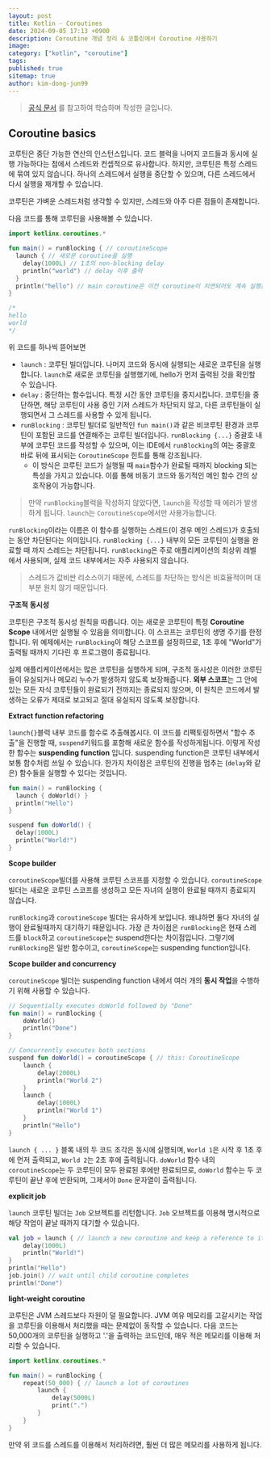 ```yaml
---
layout: post
title: Kotlin - Coroutines
date: 2024-09-05 17:13 +0900
description: Coroutine 개념 정리 & 코틀린에서 Coroutine 사용하기
image:
category: ["kotlin", "coroutine"]
tags:
published: true
sitemap: true
author: kim-dong-jun99
---
```


> [공식 문서](https://kotlinlang.org/docs/coroutines-basics.html) 를 참고하여 학습하며 작성한 글입니다.

## Coroutine basics

코루틴은 중단 가능한 연산의 인스턴스입니다. 코드 블럭을 나머지 코드들과 동시에 실행 가능하다는 점에서 스레드와 컨셉적으로 유사합니다. 하지만, 코루틴은 특정 스레드에 묶여 있지 않습니다. 하나의 스레드에서 실행을 중단할 수 있으며, 다른 스레드에서 다시 실행을 재개할 수 있습니다.

코루틴은 가벼운 스레드처럼 생각할 수 있지만, 스레드와 아주 다른 점들이 존재합니다.

다음 코드를 통해 코루틴을 사용해볼 수 있습니다.
```kotlin
import kotlinx.coroutines.*

fun main() = runBlocking { // coroutineScope
  launch { // 새로운 coroutine을 실행 
    delay(1000L) // 1초의 non-blocking delay
    println("world") // delay 이후 출력
  }
  println("hello") // main coroutine은 이전 coroutine이 지연되어도 계속 실행된다
}

/*
hello
world
*/
```

위 코드를 하나씩 뜯어보면 

- `launch` : 코루틴 빌더입니다. 나머지 코드와 동시에 실행되는 새로운 코루틴을 실행합니다. `launch`로 새로운 코루틴을 실행했기에, hello가 먼저 출력된 것을 확인할 수 있습니다.
- `delay` : 중단하는 함수입니다. 특정 시간 동안 코루틴을 중지시킵니다. 코루틴을 중단하면, 해당 코루틴이 사용 중인 기저 스레드가 차단되지 않고, 다른 코루틴들이 실행되면서 그 스레드를 사용할 수 있게 됩니다.
- `runBlocking` : 코루틴 빌더로 일반적인 `fun main()`과 같은 비코루틴 환경과 코루틴이 포함된 코드를 연결해주는 코루틴 빌더입니다. `runBlocking {...}` 중괄호 내부에 코루틴 코드를 작성할 수 있으며, 이는 IDE에서 `runBlocking`의 여는 중괄호 바로 뒤에 표시되는 `CoroutineScope` 힌트를 통해 강조됩니다.
  - 이 방식은 코루틴 코드가 실행될 때 `main`함수가 완료될 때까지 blocking 되는 특성을 가지고 있습니다. 이를 통해 비동기 코드와 동기적인 메인 함수 간의 상호작용이 가능합니다.

> 만약 `runBlocking`블럭을 작성하지 않았다면, `launch`을 작성할 때 에러가 발생하게 됩니다. `launch`는 `CoroutineScope`에서만 사용가능합니다.

`runBlocking`이라는 이름은 이 함수를 실행하는 스레드(이 경우 메인 스레드)가 호출되는 동안 차단된다는 의미입니다. `runBlocking {...}` 내부의 모든 코루틴이 실행을 완료할 때 까지 스레드는 차단됩니다. `runBlocking`은 주로 애플리케이션의 최상위 레벨에서 사용되며, 실제 코드 내부에서는 자주 사용되지 않습니다. 
> 스레드가 값비싼 리소스이기 때문에, 스레드를 차단하는 방식은 비효율적이며 대부분 원치 않기 때문입니다.

**구조적 동시성**

코루틴은 구조적 동시성 원칙을 따릅니다. 이는 새로운 코루틴이 특정 **Coroutine Scope** 내에서만 실행될 수 있음을 의미합니다. 이 스코프는 코루틴의 생명 주기를 한정합니다. 위 예제에서는 `runBlocking`이 해당 스코프를 설정하므로, 1초 후에 "World"가 출력될 때까지 기다린 후 프로그램이 종료됩니다.

실제 애플리케이션에서는 많은 코루틴을 실행하게 되며, 구조적 동시성은 이러한 코루틴들이 유실되거나 메모리 누수가 발생하지 않도록 보장해줍니다. **외부 스코프**는 그 안에 있는 모든 자식 코루틴들이 완료되기 전까지는 종료되지 않으며, 이 원칙은 코드에서 발생하는 오류가 제대로 보고되고 절대 유실되지 않도록 보장합니다.

**Extract function refactoring**

`launch{}`블럭 내부 코드를 함수로 추출해봅시다. 이 코드를 리팩토링하면서 "함수 추출"을 진행할 때, `suspend`키워드를 포함해 새로운 함수를 작성하게됩니다. 
이렇게 작성한 함수는 **suspending function** 입니다. suspending function은 코루틴 내부에서 보통 함수처럼 쓰일 수 있습니다. 한가지 차이점은 코루틴의 진행을 멈추는 (`delay`와 같은) 함수들을 실행할 수 있다는 것입니다.

```kotlin
fun main() = runBlocking {
  launch { doWorld() }
  println("Hello")
}

suspend fun doWorld() {
  delay(1000L)
  println("World!")
}
```

**Scope builder**

`coroutineScope`빌더를 사용해 코루틴 스코프를 지정할 수 있습니다. `coroutineScope` 빌더는 새로운 코루틴 스코프를 생성하고 모든 자녀의 실행이 완료될 때까지 종료되지 않습니다.

`runBlocking`과 `coroutineScope` 빌더는 유사하게 보입니다. 왜냐하면 둘다 자녀의 실행이 완료될때까지 대기하기 때문입니다. 가장 큰 차이점은 `runBlocking`은 현재 스레드를 `block`하고 `coroutineScope`는 suspend한다는 차이점입니다. 그렇기에 `runBlocking`은 일반 함수이고, `coroutineScope`는 suspending function입니다. 

**Scope builder and concurrency**

`coroutineScope` 빌더는 suspending function 내에서 여러 개의 **동시 작업**을 수행하기 위해 사용할 수 있습니다. 

```kotlin
// Sequentially executes doWorld followed by "Done"
fun main() = runBlocking {
    doWorld()
    println("Done")
}

// Concurrently executes both sections
suspend fun doWorld() = coroutineScope { // this: CoroutineScope
    launch {
        delay(2000L)
        println("World 2")
    }
    launch {
        delay(1000L)
        println("World 1")
    }
    println("Hello")
}
```

`launch { ... }` 블록 내의 두 코드 조각은 동시에 실행되며, `World 1`은 시작 후 1초 후에 먼저 출력되고, `World 2`는 2초 후에 출력됩니다. `doWorld` 함수 내의 `coroutineScope`는 두 코루틴이 모두 완료된 후에만 완료되므로, `doWorld` 함수는 두 코루틴이 끝난 후에 반환되며, 그제서야 `Done` 문자열이 출력됩니다.

**explicit job**

`launch` 코루틴 빌더는 `Job` 오브젝트를 리턴합니다. `Job` 오브젝트를 이용해 명시적으로 해당 작업이 끝날 때까지 대기할 수 있습니다.
```kotlin
val job = launch { // launch a new coroutine and keep a reference to its Job
    delay(1000L)
    println("World!")
}
println("Hello")
job.join() // wait until child coroutine completes
println("Done") 
```

**light-weight coroutine**

코루틴은 JVM 스레드보다 자원이 덜 필요합니다. JVM 여유 메모리를 고갈시키는 작업을 코루틴을 이용해서 처리했을 때는 문제없이 동작할 수 있습니다. 다음 코드는 50,000개의 코루틴을 실행하고 '.'을 출력하는 코드인데, 매우 적은 메모리를 이용해 처리할 수 있습니다.

```kotlin
import kotlinx.coroutines.*

fun main() = runBlocking {
    repeat(50_000) { // launch a lot of coroutines
        launch {
            delay(5000L)
            print(".")
        }
    }
}
```

만약 위 코드를 스레드를 이용해서 처리하려면, 훨씬 더 많은 메모리를 사용하게 됩니다. 
